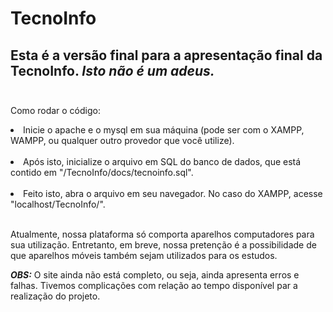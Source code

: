 # TecnoInfo

Esta é a versão final para a apresentação final da TecnoInfo. <i>Isto não é um adeus.</i><br><br>
-------------------------------------------------------------------------------------------------------
Como rodar o código:
<li>Inicie o apache e o mysql em sua máquina (pode ser com o XAMPP, WAMPP, ou qualquer outro provedor que você utilize). </li><br>
<li>Após isto, inicialize o arquivo em SQL do banco de dados, que está contido em "/TecnoInfo/docs/tecnoinfo.sql".</li><br>
<li>Feito isto, abra o arquivo em seu navegador. No caso do XAMPP, acesse "localhost/TecnoInfo/".</li><br>

Atualmente, nossa plataforma só comporta aparelhos computadores para sua utilização. Entretanto, em breve, nossa pretenção é a possibilidade de que aparelhos móveis também sejam utilizados para os estudos.

<strong><i>OBS:</i></strong> O site ainda não está completo, ou seja, ainda apresenta erros e falhas. Tivemos complicações com relação ao tempo disponível par a realização do projeto.

